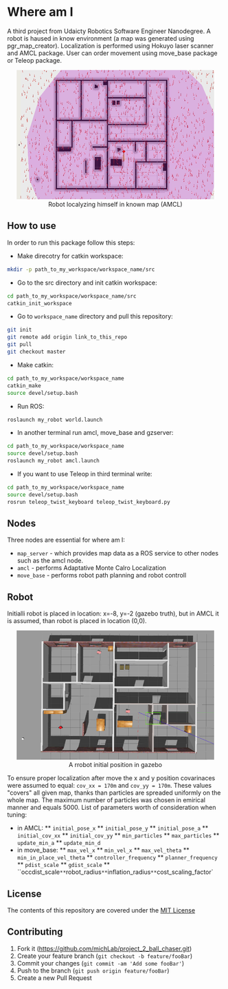# Where am I 

A third project from Udaicty Robotics Software Engineer Nanodegree.
A robot is haused in know environment (a map was generated using pgr_map_creator).
Localization is performed using Hokuyo laser scanner and AMCL package.
User can order movement using move_base package or Teleop package.

<p align="center">
  <img width="460" height="300" src="images/amcl_2.gif">
  <br>Robot localyzing himself in known map (AMCL)
</p>


## How to use

In order to run this package follow this steps:
* Make direcotry for catkin workspace:
```sh
mkdir -p path_to_my_workspace/workspace_name/src
```
* Go to the src directory and init catkin workspace:
```sh
cd path_to_my_workspace/workspace_name/src
catkin_init_workspace
```
* Go to `workspace_name` directory and pull this repository:
```sh
git init
git remote add origin link_to_this_repo
git pull
git checkout master
```
* Make catkin:
```sh
cd path_to_my_workspace/workspace_name
catkin_make
source devel/setup.bash
```
* Run ROS:
```sh
roslaunch my_robot world.launch
```
* In another terminal run amcl, move_base and gzserver:
```sh
cd path_to_my_workspace/workspace_name
source devel/setup.bash
roslaunch my_robot amcl.launch
```
* If you want to use Teleop in third terminal write:
```sh
cd path_to_my_workspace/workspace_name
source devel/setup.bash
rosrun teleop_twist_keyboard teleop_twist_keyboard.py
```

## Nodes
Three nodes are essential for where am I:
* `map_server` - which provides map data as a ROS service to other nodes such as the amcl node.
* `amcl` - performs Adaptative Monte Calro Localization
* `move_base` - performs robot path planning and robot controll

## Robot

Initialli robot is placed in location: x=-8, y=-2 (gazebo truth), but in AMCL it is assumed,
than robot is placed in location (0,0).

<p align="center">
  <img width="460" height="300" src="images/true_initial_robot_position.png">
  <br>A rrobot initial position in gazebo
</p>


To ensure proper localization after move the x and y position covarinaces were assumed to equal:
`cov_xx = 170m` and `cov_yy = 170m`. These values "covers" all given map, thanks than particles are spreaded uniformly on the whole map.
The maximum number of particles was chosen in emirical manner and equals 5000.
List of parameters worth of consideration when tuning:
* in AMCL:
** `initial_pose_x`
** `initial_pose_y`
** `initial_pose_a`
** `initial_cov_xx`
** `initial_cov_yy`
** `min_particles`
** `max_particles`
** `update_min_a`
** `update_min_d`
* in move_base:
** `max_vel_x`
** `min_vel_x`
** `max_vel_theta`
** `min_in_place_vel_theta`
** `controller_frequency`
** `planner_frequency`
** `pdist_scale`
** `gdist_scale`
** ``occdist_scale`
** `robot_radius`
** `inflation_radius`
** `cost_scaling_factor`


## License
The contents of this repository are covered under the [MIT License](./LICENSE.txt)


## Contributing

1. Fork it (<https://github.com/michLab/project_2_ball_chaser.git>)
2. Create your feature branch (`git checkout -b feature/fooBar`)
3. Commit your changes (`git commit -am 'Add some fooBar'`)
4. Push to the branch (`git push origin feature/fooBar`)
5. Create a new Pull Request
